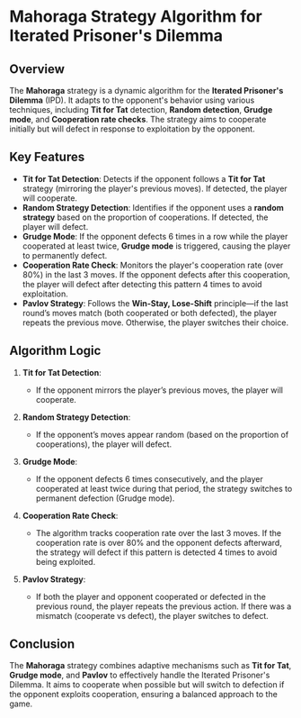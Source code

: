 # Mahoraga Strategy Algorithm for Iterated Prisoner's Dilemma

## Overview
The **Mahoraga** strategy is a dynamic algorithm for the **Iterated Prisoner's Dilemma** (IPD). It adapts to the opponent's behavior using various techniques, including **Tit for Tat** detection, **Random detection**, **Grudge mode**, and **Cooperation rate checks**. The strategy aims to cooperate initially but will defect in response to exploitation by the opponent.

## Key Features
- **Tit for Tat Detection**: Detects if the opponent follows a **Tit for Tat** strategy (mirroring the player's previous moves). If detected, the player will cooperate.
- **Random Strategy Detection**: Identifies if the opponent uses a **random strategy** based on the proportion of cooperations. If detected, the player will defect.
- **Grudge Mode**: If the opponent defects 6 times in a row while the player cooperated at least twice, **Grudge mode** is triggered, causing the player to permanently defect.
- **Cooperation Rate Check**: Monitors the player's cooperation rate (over 80%) in the last 3 moves. If the opponent defects after this cooperation, the player will defect after detecting this pattern 4 times to avoid exploitation.
- **Pavlov Strategy**: Follows the **Win-Stay, Lose-Shift** principle—if the last round’s moves match (both cooperated or both defected), the player repeats the previous move. Otherwise, the player switches their choice.

## Algorithm Logic
 
1. **Tit for Tat Detection**: 
    - If the opponent mirrors the player’s previous moves, the player will cooperate.

2. **Random Strategy Detection**: 
    - If the opponent’s moves appear random (based on the proportion of cooperations), the player will defect.

3. **Grudge Mode**: 
    - If the opponent defects 6 times consecutively, and the player cooperated at least twice during that period, the strategy switches to permanent defection (Grudge mode).

4. **Cooperation Rate Check**: 
    - The algorithm tracks cooperation rate over the last 3 moves. If the cooperation rate is over 80% and the opponent defects afterward, the strategy will defect if this pattern is detected 4 times to avoid being exploited.

5. **Pavlov Strategy**: 
    - If both the player and opponent cooperated or defected in the previous round, the player repeats the previous action. If there was a mismatch (cooperate vs defect), the player switches to defect.

## Conclusion
The **Mahoraga** strategy combines adaptive mechanisms such as **Tit for Tat**, **Grudge mode**, and **Pavlov** to effectively handle the Iterated Prisoner's Dilemma. It aims to cooperate when possible but will switch to defection if the opponent exploits cooperation, ensuring a balanced approach to the game.